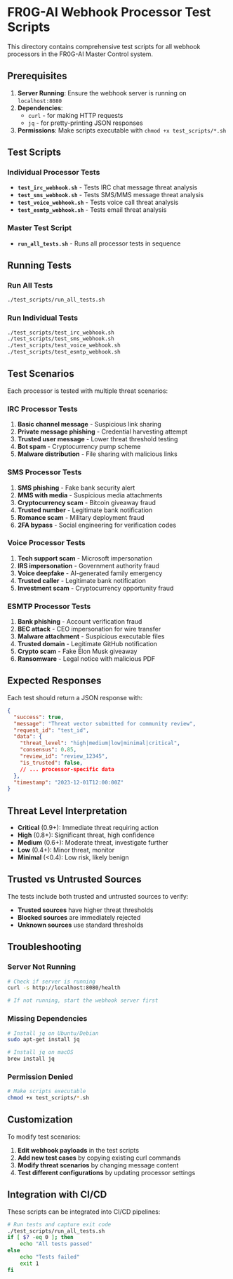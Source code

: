 # FR0G-AI Webhook Processor Test Scripts

This directory contains comprehensive test scripts for all webhook processors in the FR0G-AI Master Control system.

## Prerequisites

1. **Server Running**: Ensure the webhook server is running on `localhost:8080`
2. **Dependencies**: 
   - `curl` - for making HTTP requests
   - `jq` - for pretty-printing JSON responses
3. **Permissions**: Make scripts executable with `chmod +x test_scripts/*.sh`

## Test Scripts

### Individual Processor Tests

- **`test_irc_webhook.sh`** - Tests IRC chat message threat analysis
- **`test_sms_webhook.sh`** - Tests SMS/MMS message threat analysis  
- **`test_voice_webhook.sh`** - Tests voice call threat analysis
- **`test_esmtp_webhook.sh`** - Tests email threat analysis

### Master Test Script

- **`run_all_tests.sh`** - Runs all processor tests in sequence

## Running Tests

### Run All Tests
```bash
./test_scripts/run_all_tests.sh
```

### Run Individual Tests
```bash
./test_scripts/test_irc_webhook.sh
./test_scripts/test_sms_webhook.sh
./test_scripts/test_voice_webhook.sh
./test_scripts/test_esmtp_webhook.sh
```

## Test Scenarios

Each processor is tested with multiple threat scenarios:

### IRC Processor Tests
1. **Basic channel message** - Suspicious link sharing
2. **Private message phishing** - Credential harvesting attempt
3. **Trusted user message** - Lower threat threshold testing
4. **Bot spam** - Cryptocurrency pump scheme
5. **Malware distribution** - File sharing with malicious links

### SMS Processor Tests
1. **SMS phishing** - Fake bank security alert
2. **MMS with media** - Suspicious media attachments
3. **Cryptocurrency scam** - Bitcoin giveaway fraud
4. **Trusted number** - Legitimate bank notification
5. **Romance scam** - Military deployment fraud
6. **2FA bypass** - Social engineering for verification codes

### Voice Processor Tests
1. **Tech support scam** - Microsoft impersonation
2. **IRS impersonation** - Government authority fraud
3. **Voice deepfake** - AI-generated family emergency
4. **Trusted caller** - Legitimate bank notification
5. **Investment scam** - Cryptocurrency opportunity fraud

### ESMTP Processor Tests
1. **Bank phishing** - Account verification fraud
2. **BEC attack** - CEO impersonation for wire transfer
3. **Malware attachment** - Suspicious executable files
4. **Trusted domain** - Legitimate GitHub notification
5. **Crypto scam** - Fake Elon Musk giveaway
6. **Ransomware** - Legal notice with malicious PDF

## Expected Responses

Each test should return a JSON response with:

```json
{
  "success": true,
  "message": "Threat vector submitted for community review",
  "request_id": "test_id",
  "data": {
    "threat_level": "high|medium|low|minimal|critical",
    "consensus": 0.85,
    "review_id": "review_12345",
    "is_trusted": false,
    // ... processor-specific data
  },
  "timestamp": "2023-12-01T12:00:00Z"
}
```

## Threat Level Interpretation

- **Critical** (0.9+): Immediate threat requiring action
- **High** (0.8+): Significant threat, high confidence
- **Medium** (0.6+): Moderate threat, investigate further
- **Low** (0.4+): Minor threat, monitor
- **Minimal** (<0.4): Low risk, likely benign

## Trusted vs Untrusted Sources

The tests include both trusted and untrusted sources to verify:
- **Trusted sources** have higher threat thresholds
- **Blocked sources** are immediately rejected
- **Unknown sources** use standard thresholds

## Troubleshooting

### Server Not Running
```bash
# Check if server is running
curl -s http://localhost:8080/health

# If not running, start the webhook server first
```

### Missing Dependencies
```bash
# Install jq on Ubuntu/Debian
sudo apt-get install jq

# Install jq on macOS
brew install jq
```

### Permission Denied
```bash
# Make scripts executable
chmod +x test_scripts/*.sh
```

## Customization

To modify test scenarios:

1. **Edit webhook payloads** in the test scripts
2. **Add new test cases** by copying existing curl commands
3. **Modify threat scenarios** by changing message content
4. **Test different configurations** by updating processor settings

## Integration with CI/CD

These scripts can be integrated into CI/CD pipelines:

```bash
# Run tests and capture exit code
./test_scripts/run_all_tests.sh
if [ $? -eq 0 ]; then
    echo "All tests passed"
else
    echo "Tests failed"
    exit 1
fi
```
